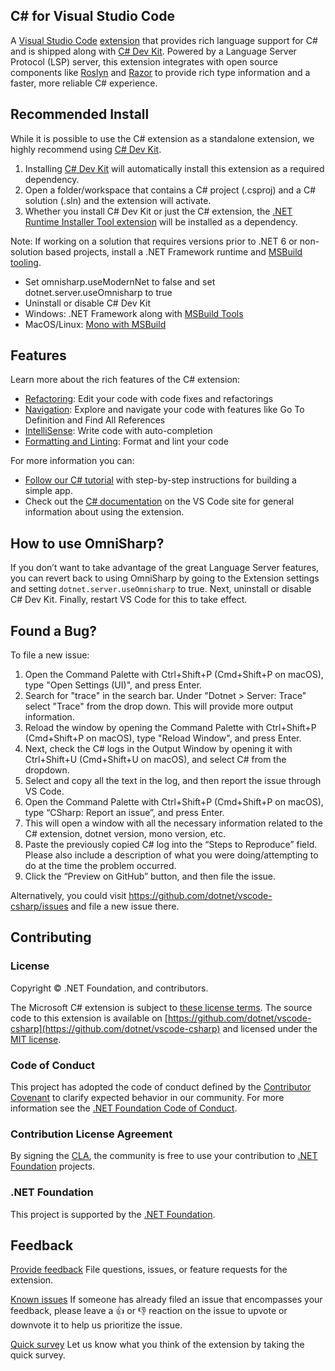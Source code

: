 ## C# for Visual Studio Code
A [Visual Studio Code](https://code.visualstudio.com/) [extension](https://marketplace.visualstudio.com/VSCode) that provides rich language support for C# and is shipped along with [C# Dev Kit][csdevkitextension]. Powered by a Language Server Protocol (LSP) server, this extension integrates with open source components like [Roslyn](https://github.com/dotnet/roslyn) and [Razor](https://github.com/dotnet/razor) to provide rich type information and a faster, more reliable C# experience.

## Recommended Install
While it is possible to use the C# extension as a standalone extension, we highly recommend using [C# Dev Kit][csdevkitextension].

1. Installing [C# Dev Kit][csdevkitextension] will automatically install this extension as a required dependency.
2. Open a folder/workspace that contains a C# project (.csproj) and a C# solution (.sln) and the extension will activate.
3. Whether you install C# Dev Kit or just the C# extension, the [.NET Runtime Installer Tool extension](https://marketplace.visualstudio.com/items?itemName=ms-dotnettools.vscode-dotnet-runtime) will be installed as a dependency.

Note: If working on a solution that requires versions prior to .NET 6 or non-solution based projects, install a .NET Framework runtime and [MSBuild tooling](https://visualstudio.microsoft.com/downloads/#build-tools-for-visual-studio-2022).
  * Set omnisharp.useModernNet to false and set dotnet.server.useOmnisharp to true
  * Uninstall or disable C# Dev Kit
  * Windows: .NET Framework along with [MSBuild Tools](https://visualstudio.microsoft.com/downloads/#build-tools-for-visual-studio-2022)
  * MacOS/Linux: [Mono with MSBuild](https://www.mono-project.com/download/preview/)

## Features
Learn more about the rich features of the C# extension:
  * [Refactoring](https://code.visualstudio.com/docs/csharp/refactoring): Edit your code with code fixes and refactorings
  * [Navigation](https://code.visualstudio.com/docs/csharp/navigate-edit): Explore and navigate your code with features like Go To Definition and Find All References
  * [IntelliSense](https://code.visualstudio.com/docs/csharp/navigate-edit): Write code with auto-completion
  * [Formatting and Linting](https://code.visualstudio.com/docs/csharp/formatting-linting): Format and lint your code

For more information you can:

- [Follow our C# tutorial](https://code.visualstudio.com/docs/csharp/get-started) with step-by-step instructions for building a simple app.
- Check out the [C# documentation](https://code.visualstudio.com/docs/languages/csharp) on the VS Code site for general information about using the extension.

## How to use OmniSharp?
If you don’t want to take advantage of the great Language Server features, you can revert back to using OmniSharp by going to the Extension settings and setting `dotnet.server.useOmnisharp` to true. Next, uninstall or disable C# Dev Kit. Finally, restart VS Code for this to take effect.

## Found a Bug?
To file a new issue:

1. Open the Command Palette with Ctrl+Shift+P (Cmd+Shift+P on macOS), type "Open Settings (UI)", and press Enter.
2. Search for "trace" in the search bar. Under "Dotnet > Server: Trace" select "Trace" from the drop down. This will provide more output information.
3. Reload the window by opening the Command Palette with Ctrl+Shift+P (Cmd+Shift+P on macOS), type "Reload Window", and press Enter.
4. Next, check the C# logs in the Output Window by opening it with Ctrl+Shift+U (Cmd+Shift+U on macOS), and select C# from the dropdown.
5. Select and copy all the text in the log, and then report the issue through VS Code.
6. Open the Command Palette with Ctrl+Shift+P (Cmd+Shift+P on macOS), type “CSharp: Report an issue”, and press Enter.
7. This will open a window with all the necessary information related to the C# extension, dotnet version, mono version, etc.
8. Paste the previously copied C# log into the “Steps to Reproduce” field. Please also include a description of what you were doing/attempting to do at the time the problem occurred.
9. Click the “Preview on GitHub” button, and then file the issue.

Alternatively, you could visit https://github.com/dotnet/vscode-csharp/issues and file a new issue there.

## Contributing

### License

Copyright © .NET Foundation, and contributors.

The Microsoft C# extension is subject to [these license terms](https://github.com/dotnet/vscode-csharp/RuntimeLicenses/license.txt).
The source code to this extension is available on [https://github.com/dotnet/vscode-csharp](https://github.com/dotnet/vscode-csharp) and licensed under the [MIT license](https://github.com/dotnet/vscode-csharp/LICENSE.txt).

### Code of Conduct

This project has adopted the code of conduct defined by the [Contributor Covenant](http://contributor-covenant.org/)
to clarify expected behavior in our community.
For more information see the [.NET Foundation Code of Conduct](http://www.dotnetfoundation.org/code-of-conduct).

### Contribution License Agreement

By signing the [CLA](https://cla.dotnetfoundation.org/), the community is free to use your contribution to [.NET Foundation](http://www.dotnetfoundation.org) projects.

### .NET Foundation

This project is supported by the [.NET Foundation](http://www.dotnetfoundation.org).

## Feedback

<!-- 
[FAQs]
Check out the FAQs before filing a question. 
-->

[Provide feedback](https://github.com/dotnet/vscode-csharp/issues)
File questions, issues, or feature requests for the extension.

[Known issues](https://github.com/dotnet/vscode-csharp/issues)
If someone has already filed an issue that encompasses your feedback, please leave a 👍 or 👎 reaction on the issue to upvote or downvote it to help us prioritize the issue.

[Quick survey](https://www.research.net/r/8KGJ9V8?o=[o_value]&v=[v_value]&m=[m_value])
Let us know what you think of the extension by taking the quick survey.


[csdevkitextension]: https://marketplace.visualstudio.com/items?itemName=ms-dotnettools.csdevkit
